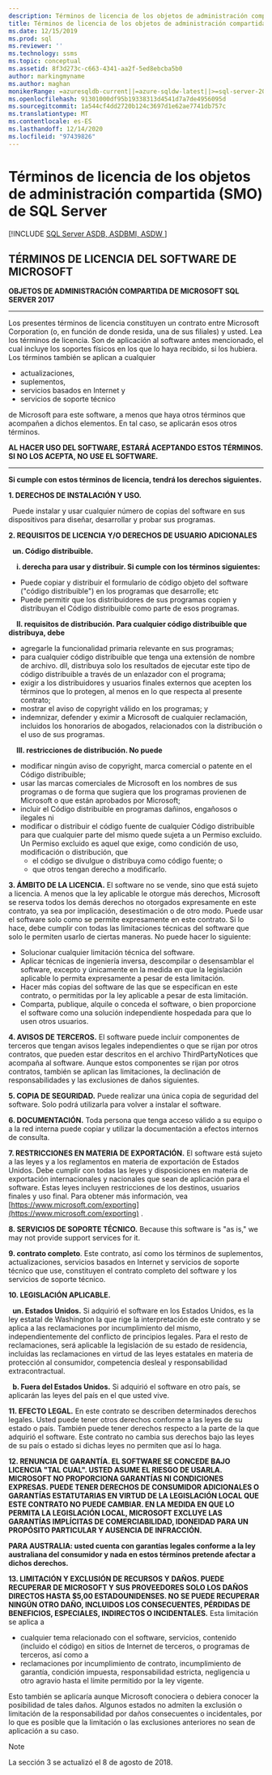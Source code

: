 ```yaml
---
description: Términos de licencia de los objetos de administración compartida (SMO) de SQL Server
title: Términos de licencia de los objetos de administración compartida (SMO) de SQL Server
ms.date: 12/15/2019
ms.prod: sql
ms.reviewer: ''
ms.technology: ssms
ms.topic: conceptual
ms.assetid: 8f3d273c-c663-4341-aa2f-5ed8ebcba5b0
author: markingmyname
ms.author: maghan
monikerRange: =azuresqldb-current||=azure-sqldw-latest||>=sql-server-2016||>=sql-server-linux-2017||=azuresqldb-mi-current
ms.openlocfilehash: 91301000df95b19338313d4541d7a7de4956095d
ms.sourcegitcommit: 1a544cf4dd2720b124c3697d1e62ae7741db757c
ms.translationtype: MT
ms.contentlocale: es-ES
ms.lasthandoff: 12/14/2020
ms.locfileid: "97439826"
---
```

# <a name="sql-server-shared-management-objects-smo-license-terms"></a>Términos de licencia de los objetos de administración compartida (SMO) de SQL Server
[!INCLUDE [SQL Server ASDB, ASDBMI, ASDW ](../../includes/applies-to-version/sql-asdb-asdbmi-asa.md)]

## <a name="microsoft-software-license-terms"></a>TÉRMINOS DE LICENCIA DEL SOFTWARE DE MICROSOFT
**OBJETOS DE ADMINISTRACIÓN COMPARTIDA DE MICROSOFT SQL SERVER 2017**

---
Los presentes términos de licencia constituyen un contrato entre Microsoft Corporation (o, en función de donde resida, una de sus filiales) y usted. Lea los términos de licencia. Son de aplicación al software antes mencionado, el cual incluye los soportes físicos en los que lo haya recibido, si los hubiera. Los términos también se aplican a cualquier
* actualizaciones,
* suplementos,
* servicios basados en Internet y
* servicios de soporte técnico

de Microsoft para este software, a menos que haya otros términos que acompañen a dichos elementos. En tal caso, se aplicarán esos otros términos.

**AL HACER USO DEL SOFTWARE, ESTARÁ ACEPTANDO ESTOS TÉRMINOS. SI NO LOS ACEPTA, NO USE EL SOFTWARE.**

---
**Si cumple con estos términos de licencia, tendrá los derechos siguientes.**

**1. DERECHOS DE INSTALACIÓN Y USO.**

&nbsp;&nbsp;Puede instalar y usar cualquier número de copias del software en sus dispositivos para diseñar, desarrollar y probar sus programas.

**2.    REQUISITOS DE LICENCIA Y/O DERECHOS DE USUARIO ADICIONALES**

&nbsp;&nbsp;**un.    Código distribuible.**

&nbsp;&nbsp;&nbsp;&nbsp;**i. derecha para usar y distribuir. Si cumple con los términos siguientes:**
*   Puede copiar y distribuir el formulario de código objeto del software ("código distribuible") en los programas que desarrolle; etc
*   Puede permitir que los distribuidores de sus programas copien y distribuyan el Código distribuible como parte de esos programas.

&nbsp;&nbsp;&nbsp;&nbsp;**II. requisitos de distribución. Para cualquier código distribuible que distribuya, debe**
* agregarle la funcionalidad primaria relevante en sus programas;
* para cualquier código distribuible que tenga una extensión de nombre de archivo. dll, distribuya solo los resultados de ejecutar este tipo de código distribuible a través de un enlazador con el programa;
* exigir a los distribuidores y usuarios finales externos que acepten los términos que lo protegen, al menos en lo que respecta al presente contrato; 
* mostrar el aviso de copyright válido en los programas; y
* indemnizar, defender y eximir a Microsoft de cualquier reclamación, incluidos los honorarios de abogados, relacionados con la distribución o el uso de sus programas.

&nbsp;&nbsp;&nbsp;&nbsp;**III. restricciones de distribución. No puede**
* modificar ningún aviso de copyright, marca comercial o patente en el Código distribuible;
* usar las marcas comerciales de Microsoft en los nombres de sus programas o de forma que sugiera que los programas provienen de Microsoft o que están aprobados por Microsoft;
* incluir el Código distribuible en programas dañinos, engañosos o ilegales ni
* modificar o distribuir el código fuente de cualquier Código distribuible para que cualquier parte del mismo quede sujeta a un Permiso excluido. Un Permiso excluido es aquel que exige, como condición de uso, modificación o distribución, que
  * el código se divulgue o distribuya como código fuente; o
  * que otros tengan derecho a modificarlo.


**3. ÁMBITO DE LA LICENCIA.** El software no se vende, sino que está sujeto a licencia. A menos que la ley aplicable le otorgue más derechos, Microsoft se reserva todos los demás derechos no otorgados expresamente en este contrato, ya sea por implicación, desestimación o de otro modo. Puede usar el software solo como se permite expresamente en este contrato. Si lo hace, debe cumplir con todas las limitaciones técnicas del software que solo le permiten usarlo de ciertas maneras. No puede hacer lo siguiente:

- Solucionar cualquier limitación técnica del software.
- Aplicar técnicas de ingeniería inversa, descompilar o desensamblar el software, excepto y únicamente en la medida en que la legislación aplicable lo permita expresamente a pesar de esta limitación.
- Hacer más copias del software de las que se especifican en este contrato, o permitidas por la ley aplicable a pesar de esta limitación.
- Comparta, publique, alquile o conceda el software, o bien proporcione el software como una solución independiente hospedada para que lo usen otros usuarios.

**4. AVISOS DE TERCEROS.** El software puede incluir componentes de terceros que tengan avisos legales independientes o que se rijan por otros contratos, que pueden estar descritos en el archivo ThirdPartyNotices que acompaña al software.  Aunque estos componentes se rijan por otros contratos, también se aplican las limitaciones, la declinación de responsabilidades y las exclusiones de daños siguientes.

**5.    COPIA DE SEGURIDAD.** Puede realizar una única copia de seguridad del software. Solo podrá utilizarla para volver a instalar el software.

**6.    DOCUMENTACIÓN.** Toda persona que tenga acceso válido a su equipo o a la red interna puede copiar y utilizar la documentación a efectos internos de consulta.

**7.    RESTRICCIONES EN MATERIA DE EXPORTACIÓN.** El software está sujeto a las leyes y a los reglamentos en materia de exportación de Estados Unidos. Debe cumplir con todas las leyes y disposiciones en materia de exportación internacionales y nacionales que sean de aplicación para el software. Estas leyes incluyen restricciones de los destinos, usuarios finales y uso final. Para obtener más información, vea [https://www.microsoft.com/exporting](https://www.microsoft.com/exporting) .

**8.    SERVICIOS DE SOPORTE TÉCNICO.** Because this software is "as is," we may not provide support services for it.

**9. contrato completo**. Este contrato, así como los términos de suplementos, actualizaciones, servicios basados en Internet y servicios de soporte técnico que use, constituyen el contrato completo del software y los servicios de soporte técnico.

**10.   LEGISLACIÓN APLICABLE.**

&nbsp;&nbsp;**un.    Estados Unidos.** Si adquirió el software en los Estados Unidos, es la ley estatal de Washington la que rige la interpretación de este contrato y se aplica a las reclamaciones por incumplimiento del mismo, independientemente del conflicto de principios legales. Para el resto de reclamaciones, será aplicable la legislación de su estado de residencia, incluidas las reclamaciones en virtud de las leyes estatales en materia de protección al consumidor, competencia desleal y responsabilidad extracontractual.

&nbsp;&nbsp;**b.    Fuera del Estados Unidos.** Si adquirió el software en otro país, se aplicarán las leyes del país en el que usted vive.

**11.   EFECTO LEGAL.** En este contrato se describen determinados derechos legales. Usted puede tener otros derechos conforme a las leyes de su estado o país. También puede tener derechos respecto a la parte de la que adquirió el software. Este contrato no cambia sus derechos bajo las leyes de su país o estado si dichas leyes no permiten que así lo haga.

**12. RENUNCIA DE GARANTÍA. EL SOFTWARE SE CONCEDE BAJO LICENCIA "TAL CUAL". USTED ASUME EL RIESGO DE USARLA. MICROSOFT NO PROPORCIONA GARANTÍAS NI CONDICIONES EXPRESAS. PUEDE TENER DERECHOS DE CONSUMIDOR ADICIONALES O GARANTÍAS ESTATUTARIAS EN VIRTUD DE LA LEGISLACIÓN LOCAL QUE ESTE CONTRATO NO PUEDE CAMBIAR. EN LA MEDIDA EN QUE LO PERMITA LA LEGISLACIÓN LOCAL, MICROSOFT EXCLUYE LAS GARANTÍAS IMPLÍCITAS DE COMERCIABILIDAD, IDONEIDAD PARA UN PROPÓSITO PARTICULAR Y AUSENCIA DE INFRACCIÓN.**

**PARA AUSTRALIA: usted cuenta con garantías legales conforme a la ley australiana del consumidor y nada en estos términos pretende afectar a dichos derechos.**

**13. LIMITACIÓN Y EXCLUSIÓN DE RECURSOS Y DAÑOS. PUEDE RECUPERAR DE MICROSOFT Y SUS PROVEEDORES SOLO LOS DAÑOS DIRECTOS HASTA $5,00 ESTADOUNIDENSES. NO SE PUEDE RECUPERAR NINGÚN OTRO DAÑO, INCLUIDOS LOS CONSECUENTES, PÉRDIDAS DE BENEFICIOS, ESPECIALES, INDIRECTOS O INCIDENTALES.**
Esta limitación se aplica a
* cualquier tema relacionado con el software, servicios, contenido (incluido el código) en sitios de Internet de terceros, o programas de terceros, así como a
* reclamaciones por incumplimiento de contrato, incumplimiento de garantía, condición impuesta, responsabilidad estricta, negligencia u otro agravio hasta el límite permitido por la ley vigente.

Esto también se aplicaría aunque Microsoft conociera o debiera conocer la posibilidad de tales daños. Algunos estados no admiten la exclusión o limitación de la responsabilidad por daños consecuentes o incidentales, por lo que es posible que la limitación o las exclusiones anteriores no sean de aplicación a su caso.

> [!NOTE]
> La sección 3 se actualizó el 8 de agosto de 2018.

